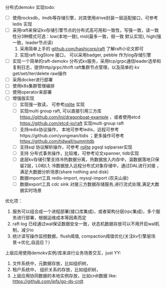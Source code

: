 分布式demokv 实现todo:

- [ ]  使用rocksdb，lmdb等存储引擎，对其使用drive封装一层适配接口，可参考ledis 实现
- [ ]  采用raft来保证kv存储引擎节点的分布式高可用和一致性，写强一致，读一致性分3种模式可选：low(本地一致), mid(最多一致，弱一致 默认实现), high(强一致，leader节点读)
    1. 采用简单上手的 [github.com/hashicorp/raft](http://github.com/hashicorp/raft) 了解raft小论文即可
    2. 实现raft logStore 接口， 可以采用badger, pebble 作为log存储引擎
- [ ]  实现一个简单的raft-demokv 分布式kv服务，采用tcp/grpc通信leader选举和复制日志，提供http/grpc/thrift raft集群节点管理，以及简单的 kv get/set/iter/delete raw操作
- [ ]  采用docker进行部署
- [ ]  使用k8s集群管理编排
- [ ]  使用operator来部署
- [ ]  增强版实现
    - [ ]  实现强一致读， 可参考[rqlite](https://github.com/rqlite/rqlite) 实现
    - [ ]  实现multi group raft, 可以直接引用三方库 https://github.com/lni/dragonboat-example ，或者使用etcd https://github.com/etcd-io/raft 实现multi group raft
    - [ ]  支持redis协议操作， 本地可参考ledis，远程可参考https://github.com/yongman/tidis ；更多操作可参考 https://github.com/tidwall/summitdb
    - [ ]  支持sql 协议解析操作，可参考 [rqlite](https://github.com/rqlite/rqlite) pgsql sqlparser实现
    - [ ]  支持 分布式事务操作，比较难，可参考论文spanner, tidb实现
    - [ ]  底层kv存储引擎支持冷热数据分离，热数据放入内存中，温数据落地只保留2层，L0和L1; 冷数据放入远程分布式对象存储中，通过DAL进行对接 ，满足大数据分析场景(share nothing and disk)
    - [ ]  数据import工具 redis-import, mysql-import (农夫山泉)
    - [ ]  数据export工具 cdc sink 对接三方数据存储服务,进行流式处理,满足大数据实时场景

优化项：

1. 服务可以组合成一个进程部署(接口库集成)，或者架构分层(rpc集成)，多个服务进行部署，根据运维成本等因素而定
2. raft log 已经通过wal保证数据安全一致，状态机数据存放可以不用开启wal机制，减少io
3. 统计读写操作监控数据，flush阈值, compaction阈值优化(关注kv引擎层场景->优化,自适应？)

上层应用使用demokv实例/库来进行业务场景交互，just YY:

1. 文件系统中，元数据存放，比如组织树，
2. 租户系统中， 组织关系的存放，比如组织树，
3. 上层应用协同数据的本地实例存放，比如crdt数据 like: https://github.com/ipfs/go-ds-crdt
